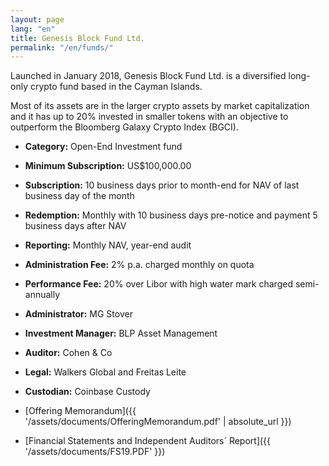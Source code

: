 ```yaml
---
layout: page
lang: "en"
title: Genesis Block Fund Ltd.
permalink: "/en/funds/"
---
```


Launched in January 2018, Genesis Block Fund Ltd. is a diversified long-only crypto fund based in the Cayman Islands.

Most of its assets are in the larger crypto assets by market capitalization and it has up to 20% invested in smaller tokens with an objective to outperform the Bloomberg Galaxy Crypto Index (BGCI).

- **Category:** Open-End Investment fund
- **Minimum Subscription:** US$100,000.00
- **Subscription:** 10 business days prior to month-end for NAV of last business day of the month
- **Redemption:** Monthly with 10 business days pre-notice and payment 5 business days after NAV
- **Reporting:** Monthly NAV, year-end audit
- **Administration Fee:** 2% p.a. charged monthly on quota
- **Performance Fee:** 20% over Libor with high water mark charged semi-annually
- **Administrator:**  MG Stover
- **Investment Manager:** BLP Asset Management
- **Auditor:** Cohen & Co
- **Legal:** Walkers Global and Freitas Leite
- **Custodian:** Coinbase Custody


- [Offering Memorandum]({{ '/assets/documents/OfferingMemorandum.pdf' | absolute_url }})
- [Financial Statements and Independent Auditors´ Report]({{ '/assets/documents/FS19.PDF' }})
